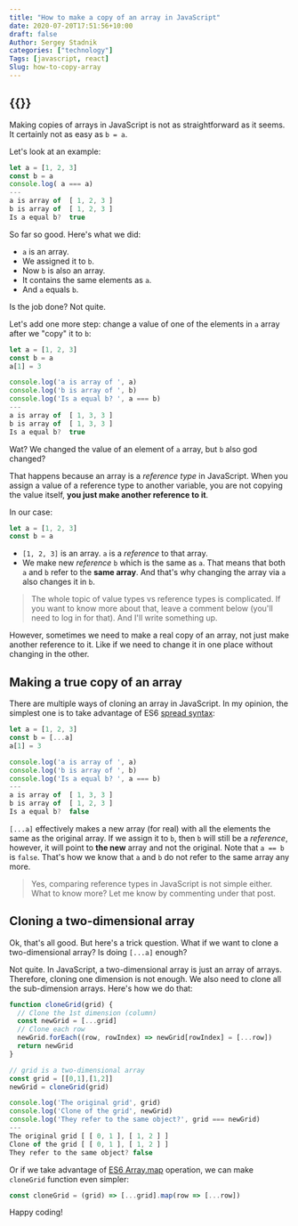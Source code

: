 ```yaml
---
title: "How to make a copy of an array in JavaScript"
date: 2020-07-20T17:51:56+10:00
draft: false
Author: Sergey Stadnik
categories: ["technology"]
Tags: [javascript, react]
Slug: how-to-copy-array
---
```


{{<responsive-figure src="feature.jpg" alt="Copy machine">}}
---

Making copies of arrays in JavaScript is not as straightforward as it seems. It certainly not as easy as `b = a`.

Let's look at an example:

```jsx
let a = [1, 2, 3]
const b = a
console.log( a === a)
---
a is array of  [ 1, 2, 3 ]
b is array of  [ 1, 2, 3 ]
Is a equal b?  true
```

So far so good. Here's what we did:

- `a` is an array.
- We assigned it to `b`.
- Now `b` is also an array.
- It contains the same elements as `a`.
- And `a` equals `b`.

Is the job done? Not quite.

<!--more-->

Let's add one more step: change a value of one of the elements in `a` array after we "copy" it to `b`:

```jsx {hl_lines=[3,"9-10"]}
let a = [1, 2, 3]
const b = a
a[1] = 3

console.log('a is array of ', a)
console.log('b is array of ', b)
console.log('Is a equal b? ', a === b)
---
a is array of  [ 1, 3, 3 ]
b is array of  [ 1, 3, 3 ]
Is a equal b?  true
```

Wat? We changed the value of an element of `a` array, but `b` also god changed?

That happens because an array is a *reference type* in JavaScript.  When you assign a value of a reference type to another variable, you are not copying the value itself, **you just make another reference to it**.

In our case:

```jsx
let a = [1, 2, 3]
const b = a
```

- `[1, 2, 3]` is an array. `a` is a *reference* to that array.
- We make new *reference* `b` which is the same as `a`. That means that both `a` and `b` refer to the **same array**. And that's why changing the array via `a` also changes it in `b`.

> The whole topic of value types vs reference types is complicated. If you want to know more about that, leave a comment below (you'll need to log in for that). And I'll write something up.

However, sometimes we need to make a real copy of an array, not just make another reference to it. Like if we need to change it in one place without changing in the other.

## Making a true copy of an array

There are multiple ways of cloning an array in JavaScript. In my opinion, the simplest one is to take advantage of ES6 [spread syntax](https://developer.mozilla.org/en-US/docs/Web/JavaScript/Reference/Operators/Spread_syntax):

```jsx {hl_lines=[2]}
let a = [1, 2, 3]
const b = [...a]
a[1] = 3

console.log('a is array of ', a)
console.log('b is array of ', b)
console.log('Is a equal b? ', a === b)
---
a is array of  [ 1, 3, 3 ]
b is array of  [ 1, 2, 3 ]
Is a equal b?  false
```

`[...a]` effectively makes a new array (for real) with all the elements the same as the original array. If we assign it to `b`, then `b` will still be a *reference*, however, it will point to **the new** array and not the original. Note that `a == b` is `false`. That's how we know that `a` and `b` do not refer to the same array any more.

> Yes, comparing reference types in JavaScript is not simple either. What to know more? Let me know by commenting under that post.

## Cloning a two-dimensional array

Ok, that's all good. But here's a trick question. What if we want to clone a two-dimensional array? Is doing `[...a]` enough?

Not quite. In JavaScript, a two-dimensional array is just an array of arrays. Therefore, cloning one dimension is not enough. We also need to clone all the sub-dimension arrays. Here's how we do that:

```jsx
function cloneGrid(grid) {
  // Clone the 1st dimension (column)
  const newGrid = [...grid]
  // Clone each row
  newGrid.forEach((row, rowIndex) => newGrid[rowIndex] = [...row])
  return newGrid
}

// grid is a two-dimensional array
const grid = [[0,1],[1,2]]
newGrid = cloneGrid(grid)

console.log('The original grid', grid)
console.log('Clone of the grid', newGrid)
console.log('They refer to the same object?', grid === newGrid)
---
The original grid [ [ 0, 1 ], [ 1, 2 ] ]
Clone of the grid [ [ 0, 1 ], [ 1, 2 ] ]
They refer to the same object? false
```

Or if we take advantage of [ES6 Array.map](https://developer.mozilla.org/en-US/docs/Web/JavaScript/Reference/Global_Objects/Array/map) operation, we can make `cloneGrid` function even simpler:

```jsx
const cloneGrid = (grid) => [...grid].map(row => [...row])
```

Happy coding!
